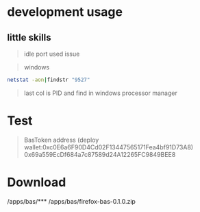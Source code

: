 # development usage

## little skills
> idle port used issue 

> windows

```bash
netstat -aon|findstr "9527"
```
> last col is PID and find in windows processor manager


# Test 

> BasToken address (deploy wallet:0xc0E6a6F90D4Cd02F13447565171Fea4bf91D73A8)
0x69a559EcDf684a7c87589d24A12265FC9849BEE8 


# Download 
/apps/bas/***
/apps/bas/firefox-bas-0.1.0.zip